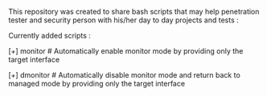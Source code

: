 This repository was created to share bash scripts that may help penetration tester and security person with his/her day to day projects and tests :

Currently added scripts :

[+] monitor # Automatically enable monitor mode by providing only the target interface 

[+] dmonitor # Automatically disable monitor mode and return back to managed mode by providing only the target interface
